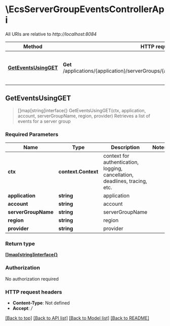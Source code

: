 # \EcsServerGroupEventsControllerApi

All URIs are relative to *http://localhost:8084*

Method | HTTP request | Description
------------- | ------------- | -------------
[**GetEventsUsingGET**](EcsServerGroupEventsControllerApi.md#GetEventsUsingGET) | **Get** /applications/{application}/serverGroups/{account}/{serverGroupName}/events | Retrieves a list of events for a server group



## GetEventsUsingGET

> []map[string]interface{} GetEventsUsingGET(ctx, application, account, serverGroupName, region, provider)
Retrieves a list of events for a server group

### Required Parameters


Name | Type | Description  | Notes
------------- | ------------- | ------------- | -------------
**ctx** | **context.Context** | context for authentication, logging, cancellation, deadlines, tracing, etc.
**application** | **string**| application | 
**account** | **string**| account | 
**serverGroupName** | **string**| serverGroupName | 
**region** | **string**| region | 
**provider** | **string**| provider | 

### Return type

[**[]map[string]interface{}**](map[string]interface{}.md)

### Authorization

No authorization required

### HTTP request headers

- **Content-Type**: Not defined
- **Accept**: */*

[[Back to top]](#) [[Back to API list]](../README.md#documentation-for-api-endpoints)
[[Back to Model list]](../README.md#documentation-for-models)
[[Back to README]](../README.md)

